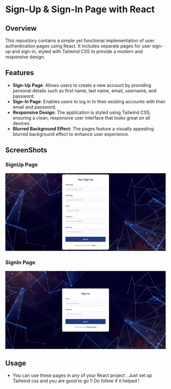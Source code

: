 # Sign-Up & Sign-In Page with React

## Overview

This repository contains a simple yet functional implementation of user authentication pages using React. It includes separate pages for user sign-up and sign-in, styled with Tailwind CSS to provide a modern and responsive design.

## Features

- **Sign-Up Page**: Allows users to create a new account by providing personal details such as first name, last name, email, username, and password.
- **Sign-In Page**: Enables users to log in to their existing accounts with their email and password.
- **Responsive Design**: The application is styled using Tailwind CSS, ensuring a clean, responsive user interface that looks great on all devices.
- **Blurred Background Effect**: The pages feature a visually appealing blurred background effect to enhance user experience.

## ScreenShots

### SignUp Page
![Sign-Up Page](SignUpPage.png)

### SignIn Page
![Sign-In Page](SignInPage.png)

## Usage

- You can use these pages in any of your React project . Just set up Tailwind css and you are good to go !! Do follow if it helped !

